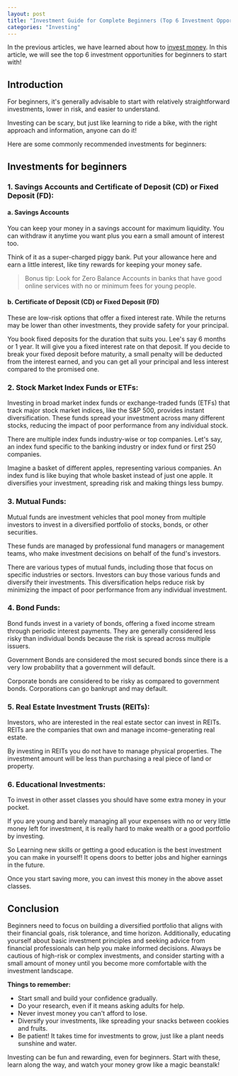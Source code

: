 ```yaml
---
layout: post
title: "Investment Guide for Complete Beginners (Top 6 Investment Opportunites Beginners Can Start With!)"
categories: "Investing"
---
```

In the previous articles, we have learned about how to [invest money](/invest-money). In this article, we will see the top 6 investment opportunities for beginners to start with!
## Introduction
For beginners, it's generally advisable to start with relatively straightforward investments, lower in risk, and easier to understand. 

Investing can be scary, but just like learning to ride a bike, with the right approach and information, anyone can do it!

Here are some commonly recommended investments for beginners:

## Investments for beginners

### 1.  Savings Accounts and Certificate of Deposit (CD) or Fixed Deposit (FD):

#### a. Savings Accounts
You can keep your money in a savings account for maximum liquidity. You can withdraw it anytime you want plus you earn a small amount of interest too.

Think of it as a super-charged piggy bank. Put your allowance here and earn a little interest, like tiny rewards for keeping your money safe.

> Bonus tip: Look for Zero Balance Accounts in banks that have good online services with no or minimum fees for young people.

#### b. Certificate of Deposit (CD) or Fixed Deposit (FD)
These are low-risk options that offer a fixed interest rate. While the returns may be lower than other investments, they provide safety for your principal.

You book fixed deposits for the duration that suits you. Lee's say 6 months or 1 year. It will give you a fixed interest rate on that deposit. If you decide to break your fixed deposit before maturity, a small penalty will be deducted from the interest earned, and you can get all your principal and less interest compared to the promised one.

### 2.  Stock Market Index Funds or ETFs:

Investing in broad market index funds or exchange-traded funds (ETFs) that track major stock market indices, like the S&P 500, provides instant diversification. These funds spread your investment across many different stocks, reducing the impact of poor performance from any individual stock.

There are multiple index funds industry-wise or top companies. Let's say, an index fund specific to the banking industry or index fund or first 250 companies. 

Imagine a basket of different apples, representing various companies. An index fund is like buying that whole basket instead of just one apple. It diversifies your investment, spreading risk and making things less bumpy.
    
### 3. Mutual Funds:

Mutual funds are investment vehicles that pool money from multiple investors to invest in a diversified portfolio of stocks, bonds, or other securities. 

These funds are managed by professional fund managers or management teams, who make investment decisions on behalf of the fund's investors.

There are various types of mutual funds, including those that focus on specific industries or sectors. Investors can buy those various funds and diversify their investments. This diversification helps reduce risk by minimizing the impact of poor performance from any individual investment.

### 4. Bond Funds:

Bond funds invest in a variety of bonds, offering a fixed income stream through periodic interest payments. They are generally considered less risky than individual bonds because the risk is spread across multiple issuers.

Government Bonds are considered the most secured bonds since there is a very low probability that a government will default.

Corporate bonds are considered to be risky as compared to government bonds. Corporations can go bankrupt and may default.

### 5. Real Estate Investment Trusts (REITs): 

Investors, who are interested in the real estate sector can invest in REITs. REITs are the companies that own and manage income-generating real estate.

By investing in REITs you do not have to manage physical properties. The investment amount will be less than purchasing a real piece of land or property.

### 6. Educational Investments:
To invest in other asset classes you should have some extra money in your pocket.

If you are young and barely managing all your expenses with no or very little money left for investment, it is really hard to make wealth or a good portfolio by investing.

So Learning new skills or getting a good education is the best investment you can make in yourself! It opens doors to better jobs and higher earnings in the future.

Once you start saving more, you can invest this money in the above asset classes.

    
## Conclusion

Beginners need to focus on building a diversified portfolio that aligns with their financial goals, risk tolerance, and time horizon. Additionally, educating yourself about basic investment principles and seeking advice from financial professionals can help you make informed decisions. Always be cautious of high-risk or complex investments, and consider starting with a small amount of money until you become more comfortable with the investment landscape.

**Things to remember:**

-   Start small and build your confidence gradually.
-   Do your research, even if it means asking adults for help.
-   Never invest money you can't afford to lose.
-   Diversify your investments, like spreading your snacks between cookies and fruits.
-   Be patient! It takes time for investments to grow, just like a plant needs sunshine and water.

Investing can be fun and rewarding, even for beginners. Start with these, learn along the way, and watch your money grow like a magic beanstalk!
